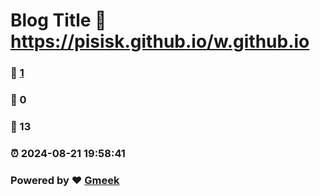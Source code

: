 # Blog Title :link: https://pisisk.github.io/w.github.io 
### :page_facing_up: [1](https://pisisk.github.io/w.github.io/tag.html) 
### :speech_balloon: 0 
### :hibiscus: 13 
### :alarm_clock: 2024-08-21 19:58:41 
### Powered by :heart: [Gmeek](https://github.com/Meekdai/Gmeek)
